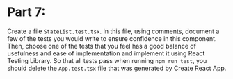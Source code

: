 # Part 7:

Create a file `StateList.test.tsx`. In this file, using comments, document a few of the tests you would write to ensure confidence in this component. Then, choose one of the tests that you feel has a good balance of usefulness and ease of implementation and implement it using React Testing Library. So that all tests pass when running `npm run test`, you should delete the `App.test.tsx` file that was generated by Create React App.